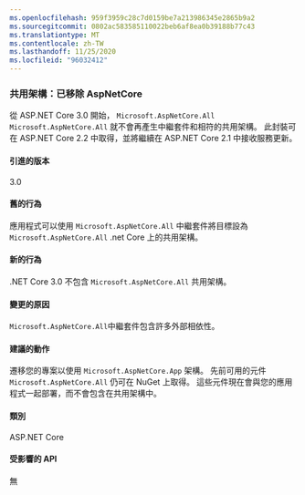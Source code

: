 ```yaml
---
ms.openlocfilehash: 959f3959c28c7d0159be7a213986345e2865b9a2
ms.sourcegitcommit: 0802ac583585110022beb6af8ea0b39188b77c43
ms.translationtype: MT
ms.contentlocale: zh-TW
ms.lasthandoff: 11/25/2020
ms.locfileid: "96032412"
---
```

### <a name="shared-framework-removed-microsoftaspnetcoreall"></a>共用架構：已移除 AspNetCore

從 ASP.NET Core 3.0 開始， `Microsoft.AspNetCore.All` `Microsoft.AspNetCore.All` 就不會再產生中繼套件和相符的共用架構。 此封裝可在 ASP.NET Core 2.2 中取得，並將繼續在 ASP.NET Core 2.1 中接收服務更新。

#### <a name="version-introduced"></a>引進的版本

3.0

#### <a name="old-behavior"></a>舊的行為

應用程式可以使用 `Microsoft.AspNetCore.All` 中繼套件將目標設為 `Microsoft.AspNetCore.All` .net Core 上的共用架構。

#### <a name="new-behavior"></a>新的行為

.NET Core 3.0 不包含 `Microsoft.AspNetCore.All` 共用架構。

#### <a name="reason-for-change"></a>變更的原因

`Microsoft.AspNetCore.All`中繼套件包含許多外部相依性。

#### <a name="recommended-action"></a>建議的動作

遷移您的專案以使用 `Microsoft.AspNetCore.App` 架構。 先前可用的元件 `Microsoft.AspNetCore.All` 仍可在 NuGet 上取得。 這些元件現在會與您的應用程式一起部署，而不會包含在共用架構中。

#### <a name="category"></a>類別

ASP.NET Core

#### <a name="affected-apis"></a>受影響的 API

無

<!-- 

#### Affected APIs

Not detectable via API analysis

-->
